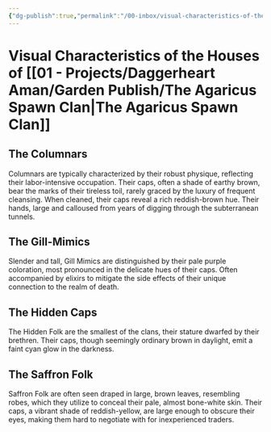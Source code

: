 ```yaml
---
{"dg-publish":true,"permalink":"/00-inbox/visual-characteristics-of-the-houses-of-the-agaricus-clan/"}
---
```


# Visual Characteristics of the Houses of [[01 - Projects/Daggerheart Aman/Garden Publish/The Agaricus Spawn Clan\|The Agaricus Spawn Clan]]
## The Columnars

Columnars are typically characterized by their robust physique, reflecting their labor-intensive occupation. Their caps, often a shade of earthy brown, bear the marks of their tireless toil, rarely graced by the luxury of frequent cleansing. When cleaned, their caps reveal a rich reddish-brown hue. Their hands, large and calloused from years of digging through the subterranean tunnels.

## The Gill-Mimics

Slender and tall, Gill Mimics are distinguished by their pale purple coloration, most pronounced in the delicate hues of their caps. Often accompanied by elixirs to mitigate the side effects of their unique connection to the realm of death.

## The Hidden Caps

The Hidden Folk are the smallest of the clans, their stature dwarfed by their brethren. Their caps, though seemingly ordinary brown in daylight, emit a faint cyan glow in the darkness.

## The Saffron Folk

Saffron Folk are often seen draped in large, brown leaves, resembling robes, which they utilize to conceal their pale, almost bone-white skin. Their caps, a vibrant shade of reddish-yellow, are large enough to obscure their eyes, making them hard to negotiate with for inexperienced traders.
